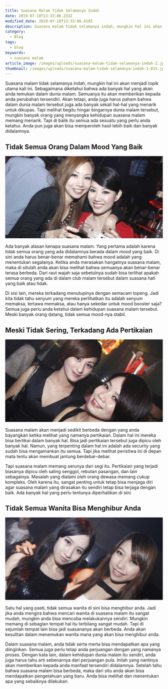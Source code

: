 ```yaml
---
title: Suasana Malam Tidak Selamanya Indah
date: 2019-07-10T13:33:06.233Z
modified_date: 2019-07-10T13:33:06.419Z
description: Suasana malam tidak selamanya indah, mungkin hal ini akan menjadi topik utama kali ini. Sebagaimana diketahui bahwa ada banyak hal yang akan anda.
category:
  - Blog
tags:
  - blog
keywords:
  - suasana malam
article_image: /images/uploads/suasana-malam-tidak-selamanya-indah-2.jpg
thumbnail: /images/uploads/suasana-malam-tidak-selamanya-indah-1-015.jpg
---
```

Suasana malam tidak selamanya indah, mungkin hal ini akan menjadi topik utama kali ini. Sebagaimana diketahui bahwa ada banyak hal yang akan anda temukan dalam dunia malam. Semuanya itu akan memberikan kepada anda perubahan tersendiri. Akan tetapi, anda juga harus paham bahwa dalam dunia malam tersebut juga ada banyak sekali hal-hal yang menarik untuk dikupas. Tapi melihat begitu hingar bingarnya dunia malam tersebut, mungkin banyak orang yang menyangka kehidupan suasana malam memang menarik. Tapi di balik itu semua ada sesuatu yang perlu anda ketahui. Anda pun juga akan bisa memperoleh hasil lebih baik dan banyak didalamnya.



## Tidak Semua Orang Dalam Mood Yang Baik

![Suasana Malam Tidak Selamanya Indah](/images/uploads/suasana-malam-tidak-selamanya-indah-3.jpg)

Ada banyak alasan kenapa suasana malam. Yang pertama adalah karena tidak semua orang yang ada didalamnya berada dalam mood yang baik. Di sini anda harus benar-benar memahami bahwa mood adalah yang menentukan segalanya. Ketika anda merasakan hangatnya suasana malam, maka di situlah anda akan bisa melihat bahwa semuanya akan benar-benar terasa berbeda. Dari raut wajah saja sebetulnya sudah bisa terlihat apakah semua orang yang ada di dalam club malam tersebut dalam suasana hati yang baik atau tidak.

Di sisi lain, mereka terkadang menutupinya dengan semacam topeng. Jadi kita tidak tahu senyum yang mereka perlihatkan itu adalah senyum memaksa, tertawa memaksa, atau hanya sekedar untuk mood booster saja? Semua juga perlu anda ketahui dalam kehidupan suasana malam tersebut. Meski banyak orang datang, tidak semua mood-nya stabil.



## Meski Tidak Sering, Terkadang Ada Pertikaian

![Suasana Malam Tidak Selamanya Indah](/images/uploads/suasana-malam-tidak-selamanya-indah-2.jpg)

Suasana malam akan menjadi sedikit berbeda dengan yang anda bayangkan ketika melihat yang namanya pertikaian. Dalam hal ini mereka bisa bertikai dalam banyak hal. Bisa jadi pertikaian tersebut juga dipicu oleh banyak hal. Namun, yang terpenting dalam hal ini adalah ada security yang sudah bisa mengamankan itu semua. Tapi jika melihat peristiwa ini di depan mata tentu akan membuat jantung berdebar-debar.

Tapi suasana malam  memang serunya dari segi itu. Pertikaian yang terjadi biasanya dipicu oleh saling senggol, rebutan pasangan, dan lain sebagainya. Masalah yang dialami oleh orang dewasa memang cukup kompleks. Oleh karena itu, sangat penting untuk tetap bisa menjaga diri agar suasana malam yang dirasakan itu sendiri tetap bisa terjaga dengan baik. Ada banyak hal yang perlu tentunya diperhatikan di sini.



## Tidak Semua Wanita Bisa Menghibur Anda

![Suasana Malam Tidak Selamanya Indah](/images/uploads/suasana-malam-tidak-selamanya-indah-1.jpg)

Satu hal yang pasti, tidak semua wanita di sini bisa menghibur anda. Jadi jika anda mengira bahwa mencari wanita di suasana malam  itu sangat mudah, mungkin anda bisa mencoba melakukannya sendiri. Mungkin memang di sebagian tempat hal itu terbilang sangat mudah. Tapi di sejumlah tempat lain bisa jadi suasananya akan berbeda. Anda akan kesulitan dalam menemukan wanita mana yang akan bisa menghibur anda.

Dalam suasana malam, anda tidak serta merta bisa mendapatkan apa yang diinginkan. Semua juga perlu tetap anda perjuangan dengan yang namanya proses. Dengan kata lain, dalam kehidupan dunia malam itu sendiri, anda juga harus tahu arti sebenarnya dari perjuangan pula. Inilah yang nantinya akan memberikan kepada anda manfaat tersendiri didalamnya. Setelah tahu bahwa suasana malam bisa berbeda, maka dari situ anda akan bisa mendapatkan pengetahuan yang baru. Anda bisa melihat dan menentukan apa yang sebaiknya dilakukan.

